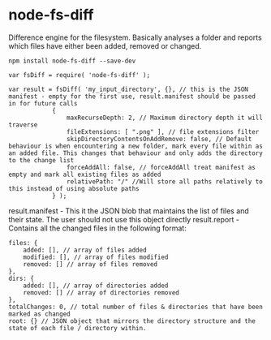 # node-fs-diff
Difference engine for the filesystem. Basically analyses a folder and reports which files have either been added, removed or changed.

```
npm install node-fs-diff --save-dev
```

```
var fsDiff = require( 'node-fs-diff' );

var result = fsDiff( 'my_input_directory', {}, // this is the JSON manifest - empty for the first use, result.manifest should be passed in for future calls
			{
				maxRecurseDepth: 2,	// Maximum directory depth it will traverse
				fileExtensions: [ ".png" ], // file extensions filter
				skipDirectoryContentsOnAddRemove: false, // Default behaviour is when encountering a new folder, mark every file within as an added file. This changes that behaviour and only adds the directory to the change list
				forceAddAll: false, // forceAddAll treat manifest as empty and mark all existing files as added
				relativePath: "/" //Will store all paths relatively to this instead of using absolute paths
			} );
```

result.manifest - This it the JSON blob that maintains the list of files and their state. The user should not use this object directly
result.report - Contains all the changed files in the following format: 

```
files: {
	added: [], // array of files added
	modified: [], // array of files modified
	removed: [] // array of files removed
},
dirs: {
	added: [], // array of directories added
	removed: [] // array of directories removed
},
totalChanges: 0, // total number of files & directories that have been marked as changed
root: {} // JSON object that mirrors the directory structure and the state of each file / directory within.
```

